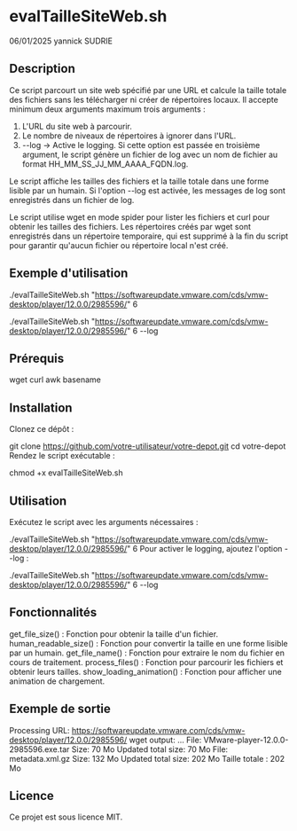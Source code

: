 # evalTailleSiteWeb.sh
06/01/2025
yannick SUDRIE

## Description
Ce script parcourt un site web spécifié par une URL et calcule la taille totale des fichiers sans les télécharger ni créer de répertoires locaux. Il accepte minimum deux arguments maximum trois arguments  :

1. L'URL du site web à parcourir.
2. Le nombre de niveaux de répertoires à ignorer dans l'URL.
3. --log  -> Active le logging. Si cette option est passée en troisième argument, le script génère un fichier de log avec un nom de fichier au format HH_MM_SS_JJ_MM_AAAA_FQDN.log.

Le script affiche les tailles des fichiers et la taille totale dans une forme lisible par un humain. Si l'option --log est activée, les messages de log sont enregistrés dans un fichier de log.   

Le script utilise wget en mode spider pour lister les fichiers et curl pour obtenir les tailles des fichiers. Les répertoires créés par wget sont enregistrés dans un répertoire temporaire, qui est supprimé à la fin du script pour garantir qu'aucun fichier ou répertoire local n'est créé.

## Exemple d'utilisation
./evalTailleSiteWeb.sh "https://softwareupdate.vmware.com/cds/vmw-desktop/player/12.0.0/2985596/" 6

./evalTailleSiteWeb.sh "https://softwareupdate.vmware.com/cds/vmw-desktop/player/12.0.0/2985596/" 6 --log 

## Prérequis
wget
curl
awk
basename

## Installation
Clonez ce dépôt :

git clone https://github.com/votre-utilisateur/votre-depot.git
cd votre-depot
Rendez le script exécutable :

chmod +x evalTailleSiteWeb.sh

## Utilisation
Exécutez le script avec les arguments nécessaires :

./evalTailleSiteWeb.sh "https://softwareupdate.vmware.com/cds/vmw-desktop/player/12.0.0/2985596/" 6
Pour activer le logging, ajoutez l'option --log :

./evalTailleSiteWeb.sh "https://softwareupdate.vmware.com/cds/vmw-desktop/player/12.0.0/2985596/" 6 --log

## Fonctionnalités
get_file_size() : Fonction pour obtenir la taille d'un fichier.
human_readable_size() : Fonction pour convertir la taille en une forme lisible par un humain.
get_file_name() : Fonction pour extraire le nom du fichier en cours de traitement.
process_files() : Fonction pour parcourir les fichiers et obtenir leurs tailles.
show_loading_animation() : Fonction pour afficher une animation de chargement.

## Exemple de sortie
Processing URL: https://softwareupdate.vmware.com/cds/vmw-desktop/player/12.0.0/2985596/
wget output: ...
File: VMware-player-12.0.0-2985596.exe.tar
Size: 70 Mo
Updated total size: 70 Mo
File: metadata.xml.gz
Size: 132 Mo
Updated total size: 202 Mo
Taille totale : 202 Mo


## Licence
Ce projet est sous licence MIT.
